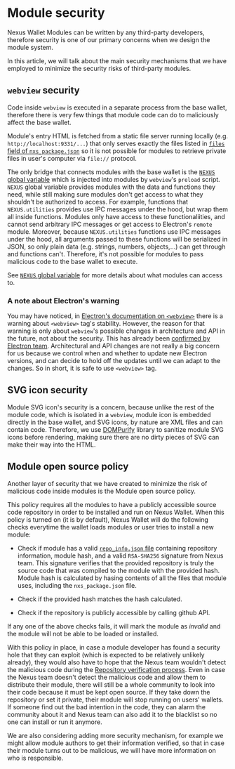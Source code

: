 # Module security

Nexus Wallet Modules can be written by any third-party developers, therefore security is one of our primary concerns when we design the module system. 

In this article, we will talk about the main security mechanisms that we have employed to minimize the security risks of third-party modules.

## `webview` security

Code inside `webview` is executed in a separate process from the base wallet, therefore there is very few things that module code can do to maliciously affect the base wallet.

Module's entry HTML is fetched from a static file server running locally (e.g. `http://localhost:9331/...`) that only serves exactly the files listed in [`files` field of `nxs_package.json`](./developer-guide/nxs_package.json.md#files) so it is not possible for modules to retrieve private files in user's computer via `file://` protocol.

The only bridge that connects modules with the base wallet is the [`NEXUS` global variable](./developer-guide/app-modules/nexus-globalvariable.md) which is injected into modules by `webview`'s `preload` script. `NEXUS` global variable provides modules with the data and functions they need, while still making sure modules don't get access to what they shouldn't be authorized to access. For example, functions that `NEXUS.utilities` provides use IPC messages under the hood, but wrap them all inside functions. Modules only have access to these functionaliities, and cannot send arbitrary IPC messages or get access to Electron's `remote` module. Moreover, because `NEXUS.utilities` functions use IPC messages under the hood, all arguments passed to these functions will be serialized in JSON, so only plain data (e.g. strings, numbers, objects,...) can get through and functions can't. Therefore, it's not possible for modules to pass malicious code to the base wallet to execute.

See [`NEXUS` global variable](./developer-guide/app-modules/nexus-globalvariable.md) for more details about what modules can access to.

### A note about Electron's warning

You may have noticed, in [Electron's documentation on `<webview>`](https://electronjs.org/docs/api/webview-tag) there is a warning about `<webview>` tag's stability. However, the reason for that warning is only about `webview`'s possible changes in architecture and API in the future, not about the security. This has already been [confirmed by Electron team](https://github.com/electron/electron/issues/18187). Architectural and API changes are not really a big concern for us because we control when and whether to update new Electron versions, and can decide to hold off the updates until we can adapt to the changes. So in short, it is safe to use `<webview>` tag.

## SVG icon security

Module SVG icon's security is a concern, because unlike the rest of the module code, which is isolated in a `webview`, module icon is embedded directly in the base wallet, and SVG icons, by nature are XML files and can contain code. Therefore, we use [DOMPurify](https://github.com/cure53/DOMPurify) library to sanitize module SVG icons before rendering, making sure there are no dirty pieces of SVG can make their way into the HTML.

## Module open source policy

Another layer of security that we have created to minimize the risk of malicious code inside modules is the Module open source policy. 

This policy requires all the modules to have a publicly accessible source code repository in order to be installed and run on Nexus Wallet. When this policy is turned on (it is by default), Nexus Wallet will do the following checks everytime the wallet loads modules or user tries to install a new module:

- Check if module has a valid [`repo_info.json` file](./repo_info.json.md) containing repository information, module hash, and a valid `RSA-SHA256` signature from Nexus team. This signature verifies that the provided repository is truly the source code that was compiled to the module with the provided hash. Module hash is calculated by hasing contents of all the files that module uses, including the `nxs_package.json` file.

- Check if the provided hash matches the hash calculated.

- Check if the repository is publicly accessible by calling github API.

If any one of the above checks fails, it will mark the module as *invalid* and the module will not be able to be loaded or installed.

With this policy in place, in case a module developer has found a security hole that they can exploit (which is expected to be relatively unlikely already), they would also have to hope that the Nexus team wouldn't detect the malicious code during the [Repository verification process](./developer-guide/repo-verification). Even in case the Nexus team doesn't detect the malicious code and allow them to distribute their module, there will still be a whole community to look into their code because it must be kept open source. If they take down the repository or set it private, their module will stop running on users' wallets. If someone find out the bad intention in the code, they can alarm the community about it and Nexus team can also add it to the blacklist so no one can install or run it anymore.

We are also considering adding more security mechanism, for example we might allow module authors to get their information verified, so that in case their module turns out to be malicious, we will have more information on who is responsible.
